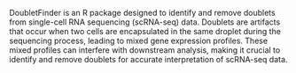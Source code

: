 DoubletFinder is an R package designed to identify and remove doublets from single-cell RNA sequencing (scRNA-seq) data. Doublets are artifacts that occur when two cells are encapsulated in the same droplet during the sequencing process, leading to mixed gene expression profiles. These mixed profiles can interfere with downstream analysis, making it crucial to identify and remove doublets for accurate interpretation of scRNA-seq data.

